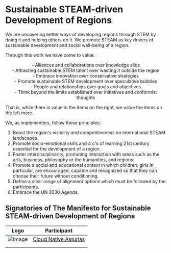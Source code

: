 #  Sustainable STEAM-driven Development of Regions

We are uncovering better ways of developing regions through STEM by doing it and helping others do it. We promote STEAM as key drivers of sustainable development and social well-being of a region.

Through this work we have come to value:

<p style="text-align: center;">
- Alliances and collaborations over knowledge silos<br>
- Attracting sustainable STEM talent over wasting it outside the region<br>
- Embrace innovation over conservative strategies<br>
- Promote sustainable STEM development over speculative bubbles<br>
- People and relationships over goals and objectives<br>
- Think beyond the limits established over initiatives and conformist thoughts<br>
</p>

That is, while there is value in the items on the right, we value the items on the left more.

We, as implementers, follow these principles:

1. Boost the region's visibility and competitiveness on international STEAM landscapes.
2. Promote socio-emotional skills and 4 c's of learning 21st century essential for the development of a region.
3. Foster interdisciplinarity, promoting interaction with areas such as the arts, business, philosophy or the humanities, and regions.
4. Promote a social and educational context in which children, girls in particular, are encouraged, capable and
recognized so that they can choose their future without conditioning.
5. Define a clear range of alignment options which must be followed by the participants.
6. Embrace the UN 2030 Agenda.

## Signatories of The Manifesto for Sustainable STEAM-driven Development of Regions

|  Logo | Participant  |
|---|---|
|  ![image](https://user-images.githubusercontent.com/1598632/211899897-9076f7b9-2802-4da4-b34b-97a57556792d.png) | [Cloud Native Asturias](https://cloudnativeasturias.com/) |
|   |   |
|   |   |

